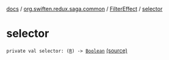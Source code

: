 [docs](../../index.md) / [org.swiften.redux.saga.common](../index.md) / [FilterEffect](index.md) / [selector](./selector.md)

# selector

`private val selector: (`[`R`](index.md#R)`) -> `[`Boolean`](https://kotlinlang.org/api/latest/jvm/stdlib/kotlin/-boolean/index.html) [(source)](https://github.com/protoman92/KotlinRedux/tree/master/common/common-saga/src/main/kotlin/org/swiften/redux/saga/common/FilterEffect.kt#L12)